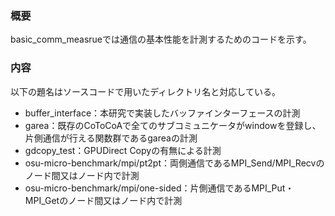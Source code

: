 ### 概要
basic_comm_measrueでは通信の基本性能を計測するためのコードを示す。

### 内容
以下の題名はソースコードで用いたディレクトリ名と対応している。
- buffer_interface：本研究で実装したバッファインターフェースの計測
- garea：既存のCoToCoAで全てのサブコミュニケータがwindowを登録し、片側通信が行える関数群であるgareaの計測
- gdcopy_test：GPUDirect Copyの有無による計測
- osu-micro-benchmark/mpi/pt2pt：両側通信であるMPI_Send/MPI_Recvのノード間又はノード内で計測
- osu-micro-benchmark/mpi/one-sided：片側通信であるMPI_Put・MPI_Getのノード間又はノード内で計測